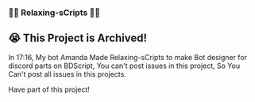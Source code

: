 ### 👨‍💻 Relaxing-sCripts 👨‍💻

## 😭 This Project is Archived!
In 17:16, My bot Amanda Made Relaxing-sCripts to make Bot designer for
discord parts on BDScript, You can't post issues in this project, So You
Can't post all issues in this projects.


Have part of this project!
